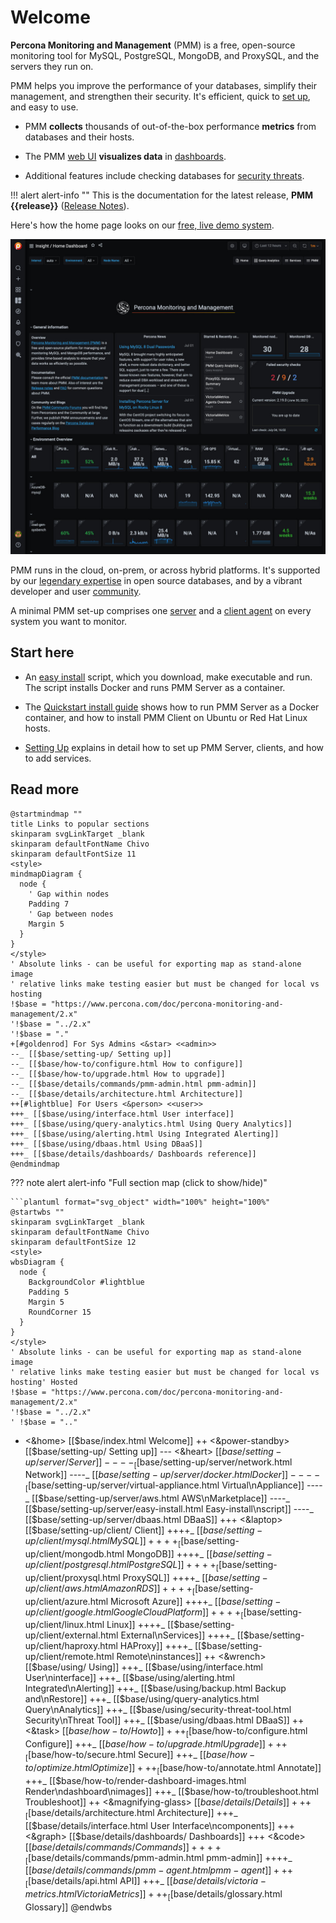 # Welcome

**Percona Monitoring and Management** (PMM) is a free, open-source monitoring tool for MySQL, PostgreSQL, MongoDB, and ProxySQL, and the servers they run on.

PMM helps you improve the performance of your databases, simplify their management, and strengthen their security. It's efficient, quick to [set up](setting-up/index.md), and easy to use.

- PMM **collects** thousands of out-of-the-box performance **metrics** from databases and their hosts.

- The PMM [web UI](using/interface.md) **visualizes data** in [dashboards](details/dashboards/).

- Additional features include checking databases for [security threats](using/security-threat-tool.md).

!!! alert alert-info ""
    This is the documentation for the latest release, **PMM {{release}}** ([Release Notes](release-notes/{{release}}.md)).

Here's how the home page looks on our <a href='https://pmmdemo.percona.com/' target='_blank'>free, live demo system</a>.

<a href='https://pmmdemo.percona.com/' target='_blank'>
    <img src="_images/PMM_Home_Dashboard.jpg" alt="PMM Demo Home Page" width=600px class="imgcenter"/>
</a>

PMM runs in the cloud, on-prem, or across hybrid platforms. It's supported by our [legendary expertise][PERCONA_SERVICES] in open source databases, and by a vibrant developer and user [community].

A minimal PMM set-up comprises one [server](details/architecture.md#pmm-server) and a [client agent](details/architecture.md#pmm-client) on every system you want to monitor.

## Start here

- An [easy install] script, which you download, make executable and run. The script installs Docker and runs PMM Server as a container.

- The [Quickstart install guide] shows how to run PMM Server as a Docker container, and how to install PMM Client on Ubuntu or Red Hat Linux hosts.

- [Setting Up] explains in detail how to set up PMM Server, clients, and how to add services.

## Read more

```plantuml format="svg_object" width="90%" height="90%"
@startmindmap ""
title Links to popular sections
skinparam svgLinkTarget _blank
skinparam defaultFontName Chivo
skinparam defaultFontSize 11
<style>
mindmapDiagram {
  node {
    ' Gap within nodes
    Padding 7
    ' Gap between nodes
    Margin 5
  }
}
</style>
' Absolute links - can be useful for exporting map as stand-alone image
' relative links make testing easier but must be changed for local vs hosting
!$base = "https://www.percona.com/doc/percona-monitoring-and-management/2.x"
'!$base = "../2.x"
'!$base = "."
+[#goldenrod] For Sys Admins <&star> <<admin>>
--_ [[$base/setting-up/ Setting up]]
--_ [[$base/how-to/configure.html How to configure]]
--_ [[$base/how-to/upgrade.html How to upgrade]]
--_ [[$base/details/commands/pmm-admin.html pmm-admin]]
--_ [[$base/details/architecture.html Architecture]]
++[#lightblue] For Users <&person> <<user>>
+++_ [[$base/using/interface.html User interface]]
+++_ [[$base/using/query-analytics.html Using Query Analytics]]
+++_ [[$base/using/alerting.html Using Integrated Alerting]]
+++_ [[$base/using/dbaas.html Using DBaaS]]
+++_ [[$base/details/dashboards/ Dashboards reference]]
@endmindmap
```

??? note alert alert-info "Full section map (click to show/hide)"

    ```plantuml format="svg_object" width="100%" height="100%"
    @startwbs ""
    skinparam svgLinkTarget _blank
    skinparam defaultFontName Chivo
    skinparam defaultFontSize 12
    <style>
    wbsDiagram {
      node {
        BackgroundColor #lightblue
        Padding 5
        Margin 5
        RoundCorner 15
      }
    }
    </style>
    ' Absolute links - can be useful for exporting map as stand-alone image
    ' relative links make testing easier but must be changed for local vs hosting' Hosted
    !$base = "https://www.percona.com/doc/percona-monitoring-and-management/2.x"
    '!$base = "../2.x"
    ' !$base = ".."
+ <&home> [[$base/index.html Welcome]]
++ <&power-standby> [[$base/setting-up/ Setting up]]
--- <&heart> [[$base/setting-up/server/ Server]]
----_ [[$base/setting-up/server/network.html Network]]
----_ [[$base/setting-up/server/docker.html Docker]]
----_ [[$base/setting-up/server/virtual-appliance.html Virtual\nAppliance]]
----_ [[$base/setting-up/server/aws.html AWS\nMarketplace]]
----_ [[$base/setting-up/server/easy-install.html Easy-install\nscript]]
----_ [[$base/setting-up/server/dbaas.html DBaaS]]
+++ <&laptop> [[$base/setting-up/client/ Client]]
++++_ [[$base/setting-up/client/mysql.html MySQL]]
++++_ [[$base/setting-up/client/mongodb.html MongoDB]]
++++_ [[$base/setting-up/client/postgresql.html PostgreSQL]]
++++_ [[$base/setting-up/client/proxysql.html ProxySQL]]
++++_ [[$base/setting-up/client/aws.html Amazon RDS]]
++++_ [[$base/setting-up/client/azure.html Microsoft Azure]]
++++_ [[$base/setting-up/client/google.html Google Cloud Platform]]
++++_ [[$base/setting-up/client/linux.html Linux]]
++++_ [[$base/setting-up/client/external.html External\nServices]]
++++_ [[$base/setting-up/client/haproxy.html HAProxy]]
++++_ [[$base/setting-up/client/remote.html Remote\ninstances]]
++ <&wrench> [[$base/using/ Using]]
+++_ [[$base/using/interface.html User\ninterface]]
+++_ [[$base/using/alerting.html Integrated\nAlerting]]
+++_ [[$base/using/backup.html Backup and\nRestore]]
+++_ [[$base/using/query-analytics.html Query\nAnalytics]]
+++_ [[$base/using/security-threat-tool.html Security\nThreat Tool]]
+++_ [[$base/using/dbaas.html DBaaS]]
++ <&task> [[$base/how-to/ How to]]
+++_ [[$base/how-to/configure.html Configure]]
+++_ [[$base/how-to/upgrade.html Upgrade]]
+++_ [[$base/how-to/secure.html Secure]]
+++_ [[$base/how-to/optimize.html Optimize]]
+++_ [[$base/how-to/annotate.html Annotate]]
+++_ [[$base/how-to/render-dashboard-images.html Render\ndashboard\nimages]]
+++_ [[$base/how-to/troubleshoot.html Troubleshoot]]
++ <&magnifying-glass> [[$base/details/ Details]]
+++_ [[$base/details/architecture.html Architecture]]
+++_ [[$base/details/interface.html User Interface\ncomponents]]
+++ <&graph> [[$base/details/dashboards/ Dashboards]]
+++ <&code> [[$base/details/commands/ Commands]]
++++_ [[$base/details/commands/pmm-admin.html pmm-admin]]
++++_ [[$base/details/commands/pmm-agent.html pmm-agent]]
+++_ [[$base/details/api.html API]]
+++_ [[$base/details/victoria-metrics.html VictoriaMetrics]]
+++_ [[$base/details/glossary.html Glossary]]
    @endwbs
    ```

[PERCONA_SERVICES]: https://www.percona.com/services
[community]: https://www.percona.com/forums/questions-discussions/percona-monitoring-and-management
[Technical Preview]: details/glossary.md#technical-preview
[easy install]: setting-up/server/easy-install.md
[Setting Up]: setting-up/index.md
[Quickstart install guide]: https://www.percona.com/software/pmm/quickstart

